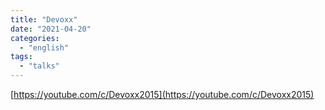 ```yaml
---
title: "Devoxx"
date: "2021-04-20"
categories:
  - "english"
tags:
  - "talks"
---
```


[https://youtube.com/c/Devoxx2015](https://youtube.com/c/Devoxx2015)
